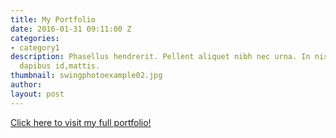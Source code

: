 ```yaml
---
title: My Portfolio
date: 2016-01-31 09:11:00 Z
categories:
- category1
description: Phasellus hendrerit. Pellent aliquet nibh nec urna. In nis aliquet vel,
  dapibus id,mattis.
thumbnail: swingphotoexample02.jpg
author: 
layout: post
---
```


[Click here to visit my full portfolio!](https://terranceleeg-designstld.siteleaf.net)